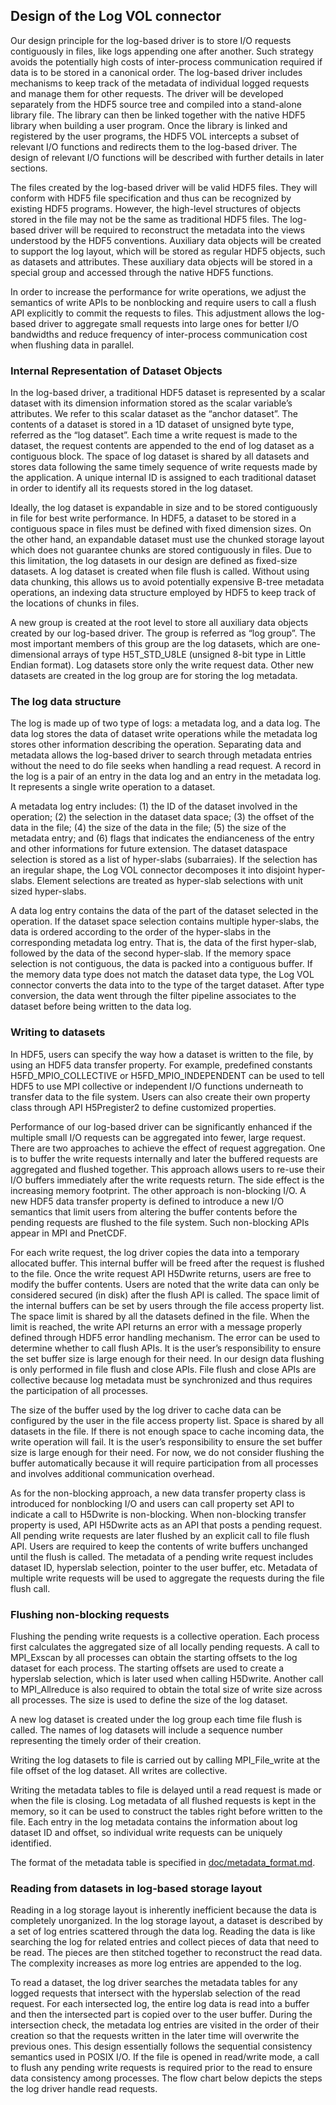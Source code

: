 ## Design of the Log VOL connector

Our design principle for the log-based driver is to store I/O requests contiguously in files, like logs appending one after another.
Such strategy avoids the potentially high costs of inter-process communication required if data is to be stored in a canonical order.
The log-based driver includes mechanisms to keep track of the metadata of individual logged requests and manage them for other requests.
The driver will be developed separately from the HDF5 source tree and compiled into a stand-alone library file.
The library can then be linked together with the native HDF5 library when building a user program.
Once the library is linked and registered by the user programs, the HDF5 VOL intercepts a subset of relevant I/O functions and redirects them to the log-based driver.
The design of relevant I/O functions will be described with further details in later sections.

The files created by the log-based driver will be valid HDF5 files.
They will conform with HDF5 file specification and thus can be recognized by existing HDF5 programs.
However, the high-level structures of objects stored in the file may not be the same as traditional HDF5 files.
The log-based driver will be required to reconstruct the metadata into the views understood by the HDF5 conventions.
Auxiliary data objects will be created to support the log layout, which will be stored as regular HDF5 objects, such as datasets and attributes.
These auxiliary data objects will be stored in a special group and accessed through the native HDF5 functions.

In order to increase the performance for write operations, we adjust the semantics of write APIs to be nonblocking and require users to call a flush API explicitly to commit the requests to files.
This adjustment allows the log-based driver to aggregate small requests into large ones for better I/O bandwidths and reduce frequency of inter-process communication cost when flushing data in parallel.

### Internal Representation of Dataset Objects
In the log-based driver, a traditional HDF5 dataset is represented by a scalar dataset with its dimension information stored as the scalar variable’s attributes.
We refer to this scalar dataset as the “anchor dataset”.
The contents of a dataset is stored in a 1D dataset of unsigned byte type, referred as the “log dataset”.
Each time a write request is made to the dataset, the request contents are appended to the end of log dataset as a contiguous block.
The space of log dataset is shared by all datasets and stores data following the same timely sequence of write requests made by the application.
A unique internal ID is assigned to each traditional dataset in order to identify all its requests stored in the log dataset.

Ideally, the log dataset is expandable in size and to be stored contiguously in file for best write performance.
In HDF5, a dataset to be stored in a contiguous space in files must be defined with fixed dimension sizes.
On the other hand, an expandable dataset must use the chunked storage layout which does not guarantee chunks are stored contiguously in files.
Due to this limitation, the log datasets in our design are defined as fixed-size datasets.
A log dataset is created when file flush is called.
Without using data chunking, this allows us to avoid potentially expensive B-tree metadata operations, an indexing data structure employed by HDF5 to keep track of the locations of chunks in files.

A new group is created at the root level to store all auxiliary data objects created by our log-based driver.
The group is referred as “log group”.
The most important members of this group are the log datasets, which are one-dimensional arrays of type H5T_STD_U8LE (unsigned 8-bit type in Little Endian format).
Log datasets store only the write request data. Other new datasets are created in the log group are for storing the log metadata.

### The log data structure
The log is made up of two type of logs: a metadata log, and a data log.
The data log stores the data of dataset write operations while the metadata log stores other information describing the operation.
Separating data and metadata allows the log-based driver to search through metadata entries without the need to do file seeks when handling a read request.
A record in the log is a pair of an entry in the data log and an entry in the metadata log.
It represents a single write operation to a dataset.

A metadata log entry includes: (1) the ID of the dataset involved in the operation; (2) the selection in the dataset data space; (3) the offset of the data in the file; (4) the size of the data in the file; (5) the size of the metadata entry; and (6) flags that indicates the endianceness of the entry and other informations for future extension.
The dataset dataspace selection is stored as a list of hyper-slabs (subarraies).
If the selection has an iregular shape, the Log VOL connector decomposes it into disjoint hyper-slabs.
Element selections are treated as hyper-slab selections with unit sized hyper-slabs. 

A data log entry contains the data of the part of the dataset selected in the operation.
If the dataset space selection contains multiple hyper-slabs, the data is ordered according to the order of the hyper-slabs in the corresponding metadata log entry.
That is, the data of the first hyper-slab, followed by the data of the second hyper-slab.
If the memory space selection is not contiguous, the data is packed into a contiguous buffer.
If the memory data type does not match the dataset data type, the Log VOL connector converts the data into to the type of the target dataset.
After type conversion, the data went through the filter pipeline associates to the dataset before being written to the data log.

### Writing to datasets

In HDF5, users can specify the way how a dataset is written to the file, by using an HDF5 data transfer property.
For example, predefined constants H5FD_MPIO_COLLECTIVE or H5FD_MPIO_INDEPENDENT can be used to tell HDF5 to use MPI collective or independent I/O functions underneath to transfer data to the file system.
Users can also create their own property class through API H5Pregister2 to define customized properties.

Performance of our log-based driver can be significantly enhanced if the multiple small I/O requests can be aggregated into fewer, large request.
There are two approaches to achieve the effect of request aggregation.
One is to buffer the write requests internally and later the buffered requests are aggregated and flushed together.
This approach allows users to re-use their I/O buffers immediately after the write requests return.
The side effect is the increasing memory footprint.
The other approach is non-blocking I/O.
A new HDF5 data transfer property is defined to introduce a new I/O semantics that limit users from altering the buffer contents before the pending requests are flushed to the file system.
Such non-blocking APIs appear in MPI and PnetCDF.

For each write request, the log driver copies the data into a temporary allocated buffer.
This internal buffer will be freed after the request is flushed to the file.
Once the write request API H5Dwrite returns, users are free to modify the buffer contents.
Users are noted that the write data can only be considered secured (in disk) after the flush API is called.
The space limit of the internal buffers can be set by users through the file access property list.
The space limit is shared by all the datasets defined in the file.
When the limit is reached, the write API returns an error with a message properly defined through HDF5 error handling mechanism.
The error can be used to determine whether to call flush APIs.
It is the user’s responsibility to ensure the set buffer size is large enough for their need.
In our design data flushing is only performed in file flush and close APIs.
File flush and close APIs are collective because log metadata must be synchronized and thus requires the participation of all processes.

The size of the buffer used by the log driver to cache data can be configured by the user in the file access property list.
Space is shared by all datasets in the file.
If there is not enough space to cache incoming data, the write operation will fail.
It is the user’s responsibility to ensure the set buffer size is large enough for their need.
For now, we do not consider flushing the buffer automatically because it will require participation from all processes and involves additional communication overhead.

As for the non-blocking approach, a new data transfer property class is introduced for nonblocking I/O and users can call property set API to indicate a call to H5Dwrite is non-blocking.
When non-blocking transfer property is used, API H5Dwrite acts as an API that posts a pending request.
All pending write requests are later flushed by an explicit call to file flush API.
Users are required to keep the contents of write buffers unchanged until the flush is called. The metadata of a pending write request includes dataset ID, hyperslab selection, pointer to the user buffer, etc.
Metadata of multiple write requests will be used to aggregate the requests during the file flush call.

### Flushing non-blocking requests

Flushing the pending write requests is a collective operation.
Each process first calculates the aggregated size of all locally pending requests.
A call to MPI_Exscan by all processes can obtain the starting offsets to the log dataset for each process.
The starting offsets are used to create a hyperslab selection, which is later used when calling H5Dwrite.
Another call to MPI_Allreduce is also required to obtain the total size of write size across all processes.
The size is used to define the size of the log dataset.

A new log dataset is created under the log group each time file flush is called.
The names of log datasets will include a sequence number representing the timely order of their creation.

Writing the log datasets to file is carried out by calling MPI_File_write at the file offset of the log dataset. All writes are collective.

Writing the metadata tables to file is delayed until a read request is made or when the file is closing.
Log metadata of all flushed requests is kept in the memory, so it can be used to construct the tables right before written to the file. Each entry in the log metadata contains the information about log dataset ID and offset, so individual write requests can be uniquely identified.

The format of the metadata table is specified in [doc/metadata_format.md](./metadata_format.md).

### Reading from datasets in log-based storage layout

Reading in a log storage layout is inherently inefficient because the data is completely unorganized.
In the log storage layout, a dataset is described by a set of log entries scattered through the data log.
Reading the data is like searching the log for related entries and collect pieces of data that need to be read.
The pieces are then stitched together to reconstruct the read data.
The complexity increases as more log entries are appended to the log.

To read a dataset, the log driver searches the metadata tables for any logged requests that intersect with the hyperslab selection of the read request.
For each intersected log, the entire log data is read into a buffer and then the intersected part is copied over to the user buffer.
During the intersection check, the metadata log entries are visited in the order of their creation so that the requests written in the later time will overwrite the previous ones.
This design essentially follows the sequential consistency semantics used in POSIX I/O.
If the file is opened in read/write mode, a call to flush any pending write requests is required prior to the read to ensure data consistency among processes.
The flow chart below depicts the steps the log driver handle read requests.
